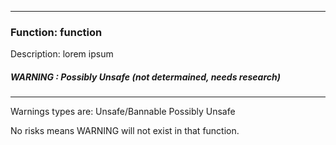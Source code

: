 <hr />

### Function: function <param1> <param2>
Description: lorem ipsum

##### WARNING : Possibly Unsafe (not determained, needs research)

<hr />

Warnings types are:
Unsafe/Bannable
Possibly Unsafe

No risks means WARNING will not exist in that function.
